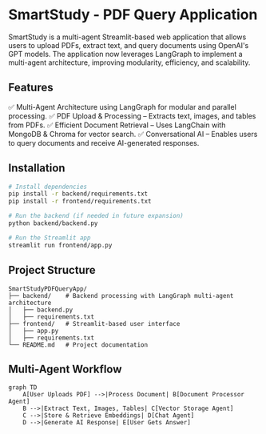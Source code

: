 # SmartStudy - PDF Query Application

SmartStudy is a multi-agent Streamlit-based web application that allows users to upload PDFs, extract text, and query documents using OpenAI's GPT models. The application now leverages LangGraph to implement a multi-agent architecture, improving modularity, efficiency, and scalability.

## Features
✅ Multi-Agent Architecture using LangGraph for modular and parallel processing.
✅ PDF Upload & Processing – Extracts text, images, and tables from PDFs.
✅ Efficient Document Retrieval – Uses LangChain with MongoDB & Chroma for vector search.
✅ Conversational AI – Enables users to query documents and receive AI-generated responses.

## Installation
```sh
# Install dependencies
pip install -r backend/requirements.txt
pip install -r frontend/requirements.txt

# Run the backend (if needed in future expansion)
python backend/backend.py

# Run the Streamlit app
streamlit run frontend/app.py
```

## Project Structure
```
SmartStudyPDFQueryApp/
├── backend/    # Backend processing with LangGraph multi-agent architecture
│   ├── backend.py
│   ├── requirements.txt
├── frontend/   # Streamlit-based user interface
│   ├── app.py
│   ├── requirements.txt
└── README.md   # Project documentation
```
## Multi-Agent Workflow

```
graph TD
    A[User Uploads PDF] -->|Process Document| B[Document Processor Agent]
    B -->|Extract Text, Images, Tables| C[Vector Storage Agent]
    C -->|Store & Retrieve Embeddings| D[Chat Agent]
    D -->|Generate AI Response| E[User Gets Answer]
```
